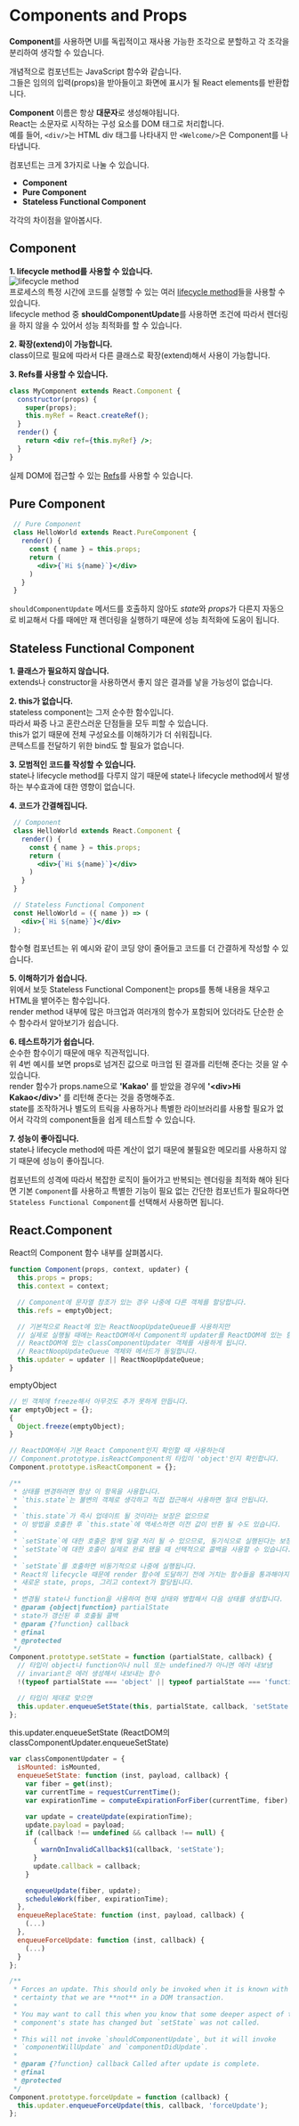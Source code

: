 # Components and Props

**Component**를 사용하면 UI를 독립적이고 재사용 가능한 조각으로 분할하고 각 조각을 분리하여 생각할 수 있습니다.  

개념적으로 컴포넌트는 JavaScript 함수와 같습니다.  
그들은 임의의 입력(props)을 받아들이고 화면에 표시가 될 React elements를 반환합니다.  

**Component** 이름은 항상 **대문자**로 생성해야됩니다.  
React는 소문자로 시작하는 구성 요소를 DOM 태그로 처리합니다.  
예를 들어, `<div/>`는 HTML div 태그를 나타내지 만 `<Welcome/>`은 Component를 나타냅니다.  

컴포넌트는 크게 3가지로 나눌 수 있습니다.  

- **Component**
- **Pure Component**
- **Stateless Functional Component**

각각의 차이점을 알아봅시다.  

## **Component**

**1. lifecycle method를 사용할 수 있습니다.**  
   ![lifecycle method](./resource/lifecycle.png)  
   프로세스의 특정 시간에 코드를 실행할 수 있는 여러 [lifecycle method](https://reactjs.org/docs/react-component.html#the-component-lifecycle)들을 사용할 수 있습니다.  
   lifecycle method 중 **shouldComponentUpdate**를 사용하면 조건에 따라서 렌더링을 하지 않을 수 있어서 성능 최적화를 할 수 있습니다.  

**2. 확장(extend)이 가능합니다.**  
   class이므로 필요에 따라서 다른 클래스로 확장(extend)해서 사용이 가능합니다.  

**3. Refs를 사용할 수 있습니다.**  
  ```jsx
  class MyComponent extends React.Component {
    constructor(props) {
      super(props);
      this.myRef = React.createRef();
    }
    render() {
      return <div ref={this.myRef} />;
    }
  }
  ```
   실제 DOM에 접근할 수 있는 [Refs](https://reactjs.org/docs/refs-and-the-dom.html)를 사용할 수 있습니다.  

## **Pure Component**
   ```jsx
    // Pure Component
    class HelloWorld extends React.PureComponent {
      render() {
        const { name } = this.props;
        return (
          <div>{`Hi ${name}`}</div>
        )
      }
    }
   ``` 
`shouldComponentUpdate` 메서드를 호출하지 않아도 *state*와 *props*가 다른지 자동으로 비교해서 다를 때에만 재 렌더링을 실행하기 때문에 성능 최적화에 도움이 됩니다.  

## **Stateless Functional Component**

**1. 클래스가 필요하지 않습니다.**  
   extends나 constructor을 사용하면서 좋지 않은 결과를 낳을 가능성이 없습니다.  

**2. this가 없습니다.**  
   stateless component는 그저 순수한 함수입니다.  
   따라서 짜증 나고 혼란스러운 단점들을 모두 피할 수 있습니다.  
   this가 없기 때문에 전체 구성요소를 이해하기가 더 쉬워집니다.  
   콘텍스트를 전달하기 위한 bind도 할 필요가 없습니다.  

**3. 모범적인 코드를 작성할 수 있습니다.**  
   state나 lifecycle method를 다루지 않기 때문에 state나 lifecycle method에서 발생하는 부수효과에 대한 영향이 없습니다.

**4. 코드가 간결해집니다.**  
   ```jsx
    // Component
    class HelloWorld extends React.Component {
      render() {
        const { name } = this.props;
        return (
          <div>{`Hi ${name}`}</div>
        )
      }
    }
   ```  
   ```jsx
    // Stateless Functional Component
    const HelloWorld = ({ name }) => (
      <div>{`Hi ${name}`}</div>
    );
   ```  
   함수형 컴포넌트는 위 예시와 같이 코딩 양이 줄어들고 코드를 더 간결하게 작성할 수 있습니다.  

**5. 이해하기가 쉽습니다.**  
   위에서 보듯 Stateless Functional Component는 props를 통해 내용을 채우고 HTML을 뱉어주는 함수입니다.  
   render method 내부에 많은 마크업과 여러개의 함수가 포함되어 있더라도 단순한 순수 함수라서 알아보기가 쉽습니다.  

**6. 테스트하기가 쉽습니다.**  
   순수한 함수이기 때문에 매우 직관적입니다.  
   위 4번 예시를 보면 props로 넘겨진 값으로 마크업 된 결과를 리턴해 준다는 것을 알 수 있습니다.  
   render 함수가 props.name으로 **'Kakao'** 를 받았을 경우에 **'\<div>Hi Kakao\</div>'** 를 리턴해 준다는 것을 증명해주죠.   
   state를 조작하거나 별도의 트릭을 사용하거나 특별한 라이브러리를 사용할 필요가 없어서 각각의 component들을 쉽게 테스트할 수 있습니다.  

**7. 성능이 좋아집니다.**  
   state나 lifecycle method에 따른 계산이 없기 때문에 불필요한 메모리를 사용하지 않기 때문에 성능이 좋아집니다.  

컴포넌트의 성격에 따라서 복잡한 로직이 들어가고 반복되는 렌더링을 최적화 해야 된다면 기본 `Component`를 사용하고 특별한 기능이 필요 없는 간단한 컴포넌트가 필요하다면 `Stateless Functional Component`를 선택해서 사용하면 됩니다.  

## React.Component

React의 Component 함수 내부를 살펴봅시다.  

```js
function Component(props, context, updater) {
  this.props = props;
  this.context = context;

  // Component에 문자열 참조가 있는 경우 나중에 다른 객체를 할당합니다.
  this.refs = emptyObject;

  // 기본적으로 React에 있는 ReactNoopUpdateQueue를 사용하지만
  // 실제로 실행될 때에는 ReactDOM에서 Component의 updater를 ReactDOM에 있는 함수로 변경하므로
  // ReactDOM에 있는 classComponentUpdater 객체를 사용하게 됩니다.
  // ReactNoopUpdateQueue 객체와 메서드가 동일합니다.
  this.updater = updater || ReactNoopUpdateQueue;
}
```

emptyObject

```js
// 빈 객체에 freeze해서 아무것도 추가 못하게 만듭니다.
var emptyObject = {};
{
  Object.freeze(emptyObject);
}
```

```js
// ReactDOM에서 기본 React Component인지 확인할 때 사용하는데
// Component.prototype.isReactComponent의 타입이 'object'인지 확인합니다.
Component.prototype.isReactComponent = {};
```

```js
/**
 * 상태를 변경하려면 항상 이 항목을 사용합니다.
 * `this.state`는 불변의 객체로 생각하고 직접 접근해서 사용하면 절대 안됩니다.
 *
 * `this.state`가 즉시 업데이트 될 것이라는 보장은 없으므로
 * 이 방법을 호출한 후 `this.state`에 액세스하면 이전 값이 반환 될 수도 있습니다.
 *
 * `setState`에 대한 호출은 함께 일괄 처리 될 수 있으므로, 동기식으로 실행된다는 보장은 없습니다.
 * `setState`에 대한 호출이 실제로 완료 됐을 때 선택적으로 콜백을 사용할 수 있습니다.
 *
 * `setState`를 호출하면 비동기적으로 나중에 실행됩니다.
 * React의 lifecycle 때문에 render 함수에 도달하기 전에 거치는 함수들을 통과해야지만 최종적으로
 * 새로운 state, props, 그리고 context가 할당됩니다.
 *
 * 변경될 state나 function을 사용하여 현재 상태와 병합해서 다음 상태를 생성합니다.
 * @param {object|function} partialState
 * state가 갱신된 후 호출될 콜백
 * @param {?function} callback
 * @final
 * @protected
 */
Component.prototype.setState = function (partialState, callback) {
  // 타입이 object나 function이나 null 또는 undefined가 아니면 에러 내보냄
  // invariant은 에러 생성해서 내보내는 함수
  !(typeof partialState === 'object' || typeof partialState === 'function' || partialState == null) ? invariant(false, 'setState(...): takes an object of state variables to update or a function which returns an object of state variables.') : void 0;

  // 타입이 제대로 맞으면
  this.updater.enqueueSetState(this, partialState, callback, 'setState');
};
```

this.updater.enqueueSetState (ReactDOM의 classComponentUpdater.enqueueSetState)  

```js
var classComponentUpdater = {
  isMounted: isMounted,
  enqueueSetState: function (inst, payload, callback) {
    var fiber = get(inst);
    var currentTime = requestCurrentTime();
    var expirationTime = computeExpirationForFiber(currentTime, fiber);

    var update = createUpdate(expirationTime);
    update.payload = payload;
    if (callback !== undefined && callback !== null) {
      {
        warnOnInvalidCallback$1(callback, 'setState');
      }
      update.callback = callback;
    }

    enqueueUpdate(fiber, update);
    scheduleWork(fiber, expirationTime);
  },
  enqueueReplaceState: function (inst, payload, callback) {
    (...)
  },
  enqueueForceUpdate: function (inst, callback) {
    (...)
  }
};
```

```js
/**
 * Forces an update. This should only be invoked when it is known with
 * certainty that we are **not** in a DOM transaction.
 *
 * You may want to call this when you know that some deeper aspect of the
 * component's state has changed but `setState` was not called.
 *
 * This will not invoke `shouldComponentUpdate`, but it will invoke
 * `componentWillUpdate` and `componentDidUpdate`.
 *
 * @param {?function} callback Called after update is complete.
 * @final
 * @protected
 */
Component.prototype.forceUpdate = function (callback) {
  this.updater.enqueueForceUpdate(this, callback, 'forceUpdate');
};
```